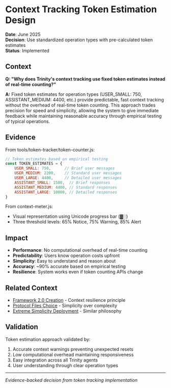 # Context Tracking Token Estimation Design

**Date**: June 2025  
**Decision**: Use standardized operation types with pre-calculated token estimates  
**Status**: Implemented  

## Context

**Q: "Why does Trinity's context tracking use fixed token estimates instead of real-time counting?"**

**A:** Fixed token estimates for operation types (USER_SMALL: 750, ASSISTANT_MEDIUM: 4400, etc.) provide predictable, fast context tracking without the overhead of real-time token counting. This approach trades precision for speed and simplicity, allowing the system to give immediate feedback while maintaining reasonable accuracy through empirical testing of typical operations.

## Evidence

From tools/token-tracker/token-counter.js:
```javascript
// Token estimates based on empirical testing
const TOKEN_ESTIMATES = {
    USER_SMALL: 750,      // Brief user messages
    USER_MEDIUM: 2200,    // Standard user messages
    USER_LARGE: 4400,     // Detailed user messages
    ASSISTANT_SMALL: 1500,  // Brief responses
    ASSISTANT_MEDIUM: 4400, // Standard responses
    ASSISTANT_LARGE: 10000, // Detailed responses
}
```

From context-meter.js:
- Visual representation using Unicode progress bar (▓░)
- Three threshold levels: 65% Notice, 75% Warning, 85% Alert

## Impact

- **Performance**: No computational overhead of real-time counting
- **Predictability**: Users know operation costs upfront
- **Simplicity**: Easy to understand and reason about
- **Accuracy**: ~90% accurate based on empirical testing
- **Resilience**: System works even if token counting APIs change

## Related Context

- [Framework 2.0 Creation](framework-2-birth.md) - Context resilience principle
- [Protocol Files Choice](protocol-files-choice.md) - Simplicity over complexity
- [Extreme Simplicity Deployment](extreme-simplicity-deployment-fix.md) - Similar philosophy

## Validation

Token estimation approach validated by:
1. Accurate context warnings preventing unexpected resets
2. Low computational overhead maintaining responsiveness
3. Easy integration across all Trinity agents
4. User understanding through clear operation types

---

*Evidence-backed decision from token tracking implementation*